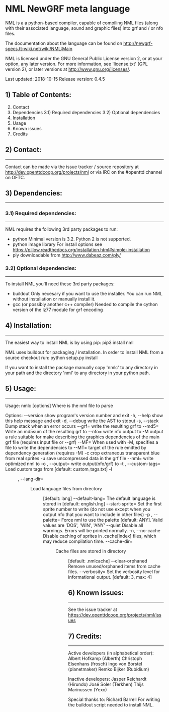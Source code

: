 # NML NewGRF meta language

NML is a a python-based compiler, capable of compiling NML files (along
with their associated language, sound and graphic files) into grf
and / or nfo files.

The documentation about the language can be found on
http://newgrf-specs.tt-wiki.net/wiki/NML:Main

NML is licensed under the GNU General Public License version 2, or at
your option, any later version. For more information, see 'license.txt'
(GPL version 2), or later versions at <http://www.gnu.org/licenses/>.

Last updated:    2018-10-15
Release version: 0.4.5

## 1) Table of Contents:

2) Contact
3) Dependencies
3.1) Required dependencies
3.2) Optional dependencies
4) Installation
5) Usage
6) Known issues
7) Credits

## 2) Contact:
-- --------
Contact can be made via the issue tracker / source repository at
http://dev.openttdcoop.org/projects/nml or via IRC on the
\#openttd channel on OFTC.


## 3) Dependencies:
-- -------------

### 3.1) Required dependencies:
---- ----------------------
NML requires the following 3rd party packages to run:
 - python
     Minimal version is 3.2. Python 2 is not supported.
 - python image library
     For install options see https://pillow.readthedocs.org/installation.html#simple-installation
 - ply
     downloadable from http://www.dabeaz.com/ply/

### 3.2) Optional dependencies:
---- ----------------------
To install NML you'll need these 3rd party packages:
 - buildout
     Only necesary if you want to use the installer. You can
     run NML without installation or manually install it.
 - gcc (or possibly another c++ compiler)
     Needed to compile the cython version of the lz77 module for grf encoding


## 4) Installation:
-- -------------
The easiest way to install NML is by using pip:
pip3 install nml

NML uses buildout for packaging / installation. In order to install NML from
a source checkout run:
python setup.py install

If you want to install the package manually copy 'nmlc' to any directory
in your path and the directory 'nml' to any directory in your python path.


## 5) Usage:
-- ------
Usage: nmlc [options] <filename>
Where <filename> is the nml file to parse

Options:
  --version             show program's version number and exit
  -h, --help            show this help message and exit
  -d, --debug           write the AST to stdout
  -s, --stack           Dump stack when an error occurs
  --grf=<file>          write the resulting grf to <file>
  --md5=<file>          Write an md5sum of the resulting grf to <file>
  --nfo=<file>          write nfo output to <file>
  -M                    output a rule suitable for make describing the
                        graphics dependencies of the main grf file (requires
                        input file or --grf)
  --MF=<file>           When used with -M, specifies a file to write the
                        dependencies to
  --MT=<file>           target of the rule emitted by dependency generation
                        (requires -M)
  -c                    crop extraneous transparent blue from real sprites
  -u                    save uncompressed data in the grf file
  --nml=<file>          write optimized nml to <file>
  -o <file>, --output=<file>
                        write output(nfo/grf) to <file>
  -t <file>, --custom-tags=<file>
                        Load custom tags from <file> [default:
                        custom_tags.txt]
  -l <dir>, --lang-dir=<dir>
                        Load language files from directory <dir> [default:
                        lang]
  --default-lang=<file>
                        The default language is stored in <file> [default:
                        english.lng]
  --start-sprite=<num>  Set the first sprite number to write (do not use
                        except when you output nfo that you want to include in
                        other files)
  -p <palette>, --palette=<palette>
                        Force nml to use the palette <pal> [default: ANY].
                        Valid values are 'DOS', 'WIN', 'ANY'
  --quiet               Disable all warnings. Errors will be printed normally.
  -n, --no-cache        Disable caching of sprites in .cache[index] files,
                        which may reduce compilation time.
  --cache-dir=<dir>     Cache files are stored in directory <dir> [default:
                        .nmlcache]
  --clear-orphaned      Remove unused/orphaned items from cache files.
  --verbosity=<level>   Set the verbosity level for informational output.
                        [default: 3, max: 4]


## 6) Known issues:
-- -------------
See the issue tracker at https://dev.openttdcoop.org/projects/nml/issues


## 7) Credits:
-- --------
Active developers (in alphabetical order):
  Albert Hofkamp (Alberth)
  Christoph Elsenhans (frosch)
  Ingo von Borstel (planetmaker)
  Remko Bijker (Rubidium)

Inactive developers:
  Jasper Reichardt (Hirundo)
  José Soler (Terkhen)
  Thijs Marinussen (Yexo)

Special thanks to:
  Richard Barrell
    For writing the buildout script needed to install NML.
